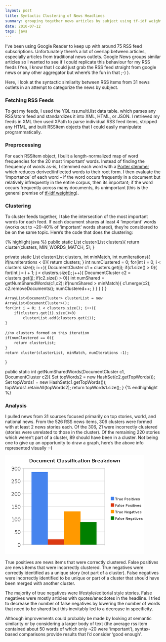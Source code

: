 ```yaml
---
layout: post
title: Syntactic Clustering of News Headlines 
summary: grouping together news articles by subject using tf-idf weighting
date: 2010-07-12
tags: java
---
```


I’ve been using Google Reader to keep up with around 75 RSS feed subscriptions. Unfortunately there’s a lot of overlap between articles, especially articles from traditional news outlets. Google News groups similar articles so I wanted to see if I could replicate this behaviour for my RSS feeds (Yea, I know that I could just grab the RSS feed straight from google news or any other aggregator but where’s the fun in that ;-) ).

Here, I look at the syntactic similarity between RSS items from 31 news outlets in an attempt to categorize the news by subject.

### Fetching RSS Feeds

To get my feeds, I used the YQL rss.multi.list data table. which parses any RSS/atom feed and standardizes it into XML, HTML, or JSON. I retrieved my feeds in XML then used XPath to parse individual RSS feed items, stripped any HTML, and built RSSItem objects that I could easily manipulate programmatically.

### Preprocessing

For each RSSItem object, I built a length-normalized map of word frequencies for the 20 most ‘important’ words. Instead of finding the frequency of words as-is, I stemmed each word with a [Porter stemmer](http://tartarus.org/~martin/PorterStemmer/) which reduces derived/inflected words to their root form. I then evaluate the ‘importance’ of each word – if the word occurs frequently in a document but relatively infrequently in the entire corpus, then its important; if the word occurs frequently across many documents, its unimportant (this is the general premise of [tf-idf weighting](http://en.wikipedia.org/wiki/Tf-idf)).

### Clustering

To cluster feeds together, I take the intersection of the most important words for each feed. If each document shares at least 4 ‘important’ words (works out to ~20-40% of ‘important’ words shared), they’re considered to be on the same topic. Here’s the code that does the clustering:

{% highlight java %}
public static List<DocumentCluster> cluster(List<DocumentCluster> clusters){
    return cluster(clusters, MIN_WORDS_MATCH, 5);
}

private static List<DocumentCluster> cluster(List<DocumentCluster> clusters, int minMatch, int numIterations){
    if(numIterations < 0){
        return clusters;
    }
    int numClustered = 0;
    for(int i = 0; i < clusters.size(); i++){
        DocumentCluster c1 = clusters.get(i);
        if(c1.size() > 0){
            for(int j = i + 1; j < clusters.size(); j++){
                DocumentCluster c2 = clusters.get(j);
                if(c2.size() > 0){
                    int numShared = getNumSharedWords(c1,c2);
                    if(numShared > minMatch){
                        c1.merge(c2);
                        c2.removeDocuments();
                        numClustered++;
                    }
                }
            }
        }
    }
    
    ArrayList<DocumentCluster> clusterList = new ArrayList<DocumentCluster>();
    for(int i = 0; i < clusters.size(); i++){
        if(clusters.get(i).size()>0)
            clusterList.add(clusters.get(i));
    }
    
    //no clusters formed on this iteration
    if(numClustered == 0){
        return clusterList;
    }
    return cluster(clusterList, minMatch, numIterations -1);
}

public static int getNumSharedWords(DocumentCluster c1, DocumentCluster c2){
    Set<WordStem> topWords2 = new HashSet<WordStem>(c2.getTopWords());
    Set<WordStem> topWords1 = new HashSet<WordStem>(c1.getTopWords());
    topWords1.retainAll(topWords2);
    return topWords1.size();
}
{% endhighlight %}

### Analysis

I pulled news from 31 sources focused primarily on top stories, world, and national news. From the 526 RSS news items, 306 clusters were formed with at least 2 news stories each. Of the 306, 21 were incorrectly clustered (stories were unrelated to those in the cluster). Of the remaining 220 stories which weren’t part of a cluster,  89 should have been in a cluster. Not being one to give up an opportunity to draw a graph, here’s the above info represented visually :-)

![Document Classification Breakdown](/images/document_classification_breakdown.png)

True positives are news items that were correctly clustered. False positives are news items that were incorrectly clustered. True negatives were correctly identified as a unique story (not part of a cluster). False negatives were incorrectly identified to be unique or part of a cluster that should have been merged with another cluster.

The majority of true negatives were lifestyle/editorial style stories. False negatives were mostly articles with quotes/anecdotes in the headline. I tried to decrease the number of false negatives by lowering the number of words that need to be shared but this inevitably led to a decrease in specificity.

Although improvements could probably be made by looking at semantic similarity or by considering a larger body of text (the average rss item contained about 50 words of which only ~20 were ‘important’), syntax-based comparisons provide results that I’d consider ‘good enough’.
